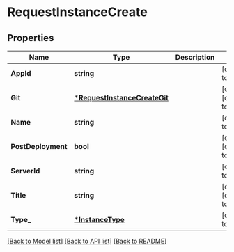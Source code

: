 # RequestInstanceCreate

## Properties
Name | Type | Description | Notes
------------ | ------------- | ------------- | -------------
**AppId** | **string** |  | [default to null]
**Git** | [***RequestInstanceCreateGit**](RequestInstanceCreate_git.md) |  | [optional] [default to null]
**Name** | **string** |  | [default to null]
**PostDeployment** | **bool** |  | [optional] [default to null]
**ServerId** | **string** |  | [default to null]
**Title** | **string** |  | [optional] [default to null]
**Type_** | [***InstanceType**](InstanceType.md) |  | [default to null]

[[Back to Model list]](../README.md#documentation-for-models) [[Back to API list]](../README.md#documentation-for-api-endpoints) [[Back to README]](../README.md)


